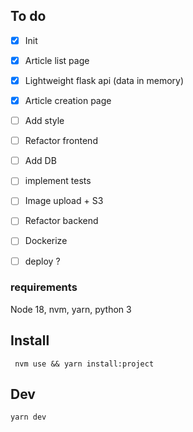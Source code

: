 ## To do

- [x] Init
- [x] Article list page
- [x] Lightweight flask api (data in memory)
- [x] Article creation page
- [ ] Add style
- [ ] Refactor frontend
- [ ] Add DB
- [ ] implement tests
- [ ] Image upload + S3
- [ ] Refactor backend
- [ ] Dockerize
- [ ] deploy ?


### requirements 

Node 18, nvm, yarn, python 3

## Install

```
 nvm use && yarn install:project
```

## Dev

```
yarn dev
```